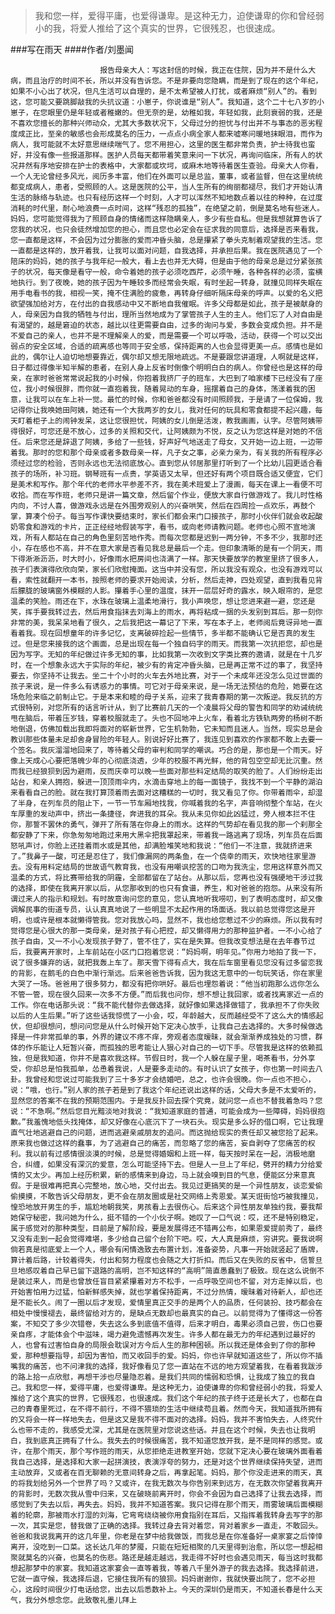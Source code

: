 > 我和您一样，爱得平庸，也爱得谦卑。是这种无力，迫使谦卑的你和曾经弱小的我，将爱人推给了这个真实的世界，它很残忍，也很速成。

###写在雨天
####作者/刘墨闻

						报告母亲大人：写这封信的时候，我正在住院，因为并不是什么大病，而且治疗的时间不长，所以并没有告诉您。不是非要向您隐瞒，而是到了现在的这个年纪，如果不小心出了状况，但凡生活可以自理的，是不太希望被人打扰，或者麻烦“别人”的。看到这，您可能又要跳脚敲我的头抗议道：小崽子，你说谁是“别人”。我知道，这个二十七八岁的小崽子，在您眼里仍是年轻或者稚嫩的。但无奈的是，幼稚如我，年轻如我，此刻衰弱的我，还是不喜欢您擅长的那种兴师动众，尤其大多数状况下，父母过分的担忧与付出并不与事态的恶劣程度成正比，至亲的敏感也会形成莫名的压力，一点点小病全家人都来嘘寒问暖地抹眼泪，而作为病人，我可能就不太好意思继续喘气了。您不用担心，这里的医生都非常负责，护士待我也蛮好，并没有像一些报道那样。医护人员每天都带着笑意来问一下状况，再询问临床，所有人的状况井然有序地安排在护士的表格中，大家都或坎坷，或麻木地等待着医生查验。母亲大人你看，一个人无论曾经多风光，阅历多丰富，他们在外面可以是总监，董事，或者监督，但在这里统统都变成病人，患者，受照顾的人。这是医院的公平，当人生所有的绚丽都褪尽，我们才开始认清生活的脉络与轨迹。也只有经历这样一个时刻，人才可以浑然不知地数点着以往的种种，在过度消耗的时代里，耐心地浪费一点时间，这样“残忍的孤独”，在绝望之前，倒是莫名地有些迷人。妈妈，您可能觉得我为了照顾自身的情绪而这样隐瞒亲人，多少有些自私。但是我想就算告诉了您我的状况，也只会徒然增加您的担心，而且您也必定会在征求我的同意后，选择是否来看我，您一直都是这样，不会因为过分膨胀的爱而冲昏头脑，总是攥紧了拳头克制着观望我的生活。您一直都是这样的，放开着我，让我可以面对问题，自我选择，并承担后果。我在医院遇见了一个陪床的妈妈，她的孩子与我年纪一般大，看上去也并无大碍，但是由于他的母亲总是过分紧张孩子的状况，每天像是看守一般，命令着她的孩子必须吃西芹，必须午睡，各种各样的必须，蛮横地执行。到了夜晚，她的孩子因为午睡较多而经常会失眠，有时坐起一转身，就撞见同样失眠在用手电看书的我，相视一笑，掩不住满脸的疲惫，再转身仔细听隔床母亲的呼声。以爱的名义把欲望强加给对方，在付出的自我感动中又不断地自我催眠。许多父母都是如此，孩子是被献身的人，母亲因为自我的牺牲与付出，理所当然地成为了掌管孩子人生的主人。他们忘了人对自由是有渴望的，越是窘迫的状态，越比以往更需要自由，过多的询问与爱，多数会变成负担。并不是不爱自己的亲人，也并不是不理解亲人的爱，而是需要一个可以呼吸，活动，获得一个可以交出弱点的安全区域，合适的疏离感也等同于安全感，保持距离的人也会显得更美一点。感情也是如此的，偶尔让人迫切地想要靠近，偶尔却又想无限地疏远。不是要跟您讲道理，人啊就是这样，日子都过得像半知半解的患者，在别人身上反省时倒像个明明白白的病人。你曾经也是这样的母亲，在家时爸爸常常说起我的小时候，你抱着我挤厂子的班车，大巴到了咱家楼下已经没有了座位，我小时候很胖，而你就一直抱着我，随着晃动的车身，摇摆着自己的身体，荡漾着我的困意，让我可以在车上补一觉。最忙的时候，你和爸爸都没有时间照顾我，于是请了一位保姆，我记得你让我唤她田阿姨，她还有一个大我两岁的女儿，我对任何的玩具和零食都提不起兴趣，每天盯着柜子上的闹钟发呆，这让您很担忧，阿姨的女儿倒是活泼，教我画画，认字。尽管阿姨带得很好，可您还是不放心，过多的关照和交代，让阿姨颇为不悦，反之认为您这样是对她的不信任。后来您还是辞退了阿姨，多给了一些钱，好声好气地送走了母女，又开始一边上班，一边带着我。那时的您和那个母亲或者多数母亲一样，凡子女之事，必亲力亲为，有关我的所有程序必须经过您的检验，否则永远也无法彻底放心。直到您从邻居那里打听到了一个比幼儿园更适合看孩子的场所，补习班。钢琴班有一点贵，学英语又太早，但还好有两个项目既合适又便宜，它们是美术和写作。那个年代的老师水平参差不齐，我在美术班爱上了漫画，每天在课上一看便不可收拾。而在写作班，老师只是讲一篇文章，然后留个作业，便放大家自行做游戏了。我儿时性格内向，不讨人喜，做游戏永远是在外围旁观别人的兴奋哄笑，然后在四周捡一点欢乐，再鼓个掌，算凑个份子。每当写作课快要结束时，家长们都会来门口接孩子，那时小伙伴们就会收起酸奶零食和游戏的卡片，正正经经地假装写字，看书，或向老师请教问题。老师也心照不宣地演戏，所有人都站在自己的角色里刻苦地作秀。而每次您都是迟到一两分钟，不多不少，我那时还小，存在感也不高，并不在意大家是否看见我总是最后一个走。但印象清晰的是有一个阴天，雨下得淅淅沥沥，时大时小，好像雨水把房间也浇满了一样。那天快要放学的教室里挤了很多人，孩子们表演得欣欣向荣，家长们欣慰掩面。这当中并没有您，所以我没有观众，也没有游戏可以看，索性就翻开一本书，按照老师的要求开始阅读，分析，然后走神，四处观望，直到我看见背后朦胧的玻璃窗外模糊的人影。攥着手心里的温度，抹开一层层好奇的露水，映入眼帘的，是您温柔的笑脸。雨还在下，水珠在玻璃上温柔地滑行，我小声唤您，想让您进来避一避，您还是笑，挥手要我转过去，然后用食指抹去刘海上的雨水，再将粘成一捆的头发别到耳后。那一刻你非常的美，我呆呆地看了很久，之后我把这一幕记了下来，写在本子上，老师阅后竟讶异地一直看着我。现在回想童年的许多记忆，支离破碎捡起一些情节，多半都不能确认它是否真的发生过。但是您来接我的这个画面，总是出现在每一个独自码字的雨天。而我第一次抗拒您，却也是因为写字。无知的年纪做过许多无知的事，比如我第一次收到文字类比赛的邀请，就是在十几岁时，在一个想象永远大于实际的年纪，被少有的肯定冲昏头脑，已是再正常不过的事了，我坚持要去，你坚持不让我去。坐二十个小时的火车去外地比赛，对于一个未成年还没怎么见过世面的孩子来说，是一件多么有诱惑力的事情。可它对于母亲来说，是一场无法预估的危险，她要在这场危险来临之前制止它。于是本来和睦的母子关系，迎来了我青春期的第一次叛逆。我反抗的方式很特别，对您所有的话言听计从，到了比赛前几天的一个凌晨将父母的警告和同学的劝诫统统甩在脑后，带着压岁钱，穿着校服就走了。头也不回地冲上火车，看着北方铁轨两旁的杨树不断地倒退，仿佛加载出我即将面对的崭新世界，它生机勃勃，它未知而且迷人。当然，现实总是会教训那些体量未足却舍身冒险的年轻人。别说好好比赛了，我连见到喜欢的作家都不敢上去要一个签名。我灰溜溜地回来了，等待着父母的审判和同学的嘲讽。巧合的是，那也是一个雨天。好像上天成心心要把落魄少年的心彻底浇透，少年的校服不再光鲜，他的背包空空却无比沉重。然而我已经狼狈到因为避雨，反而庆幸可以晚一些面对那些料定结局的取笑的脸了。人们纷纷走出站台，和亲人拥抱，躲进一顶顶雨伞内，水滴击穿地上的每一面镜子，我找不到一个平静的湖泊来看看自己的脸。就在我打算顶着雨去面对这糟糕的一切时，我又看见了你。你带着雨伞，却湿了半身，在列车员的阻止下，一节一节车厢地找我，你喊着我的名字，声音响彻整个车站，在火车厚重的发动声中，挤出一条捷径，奔进我的耳朵。我从未见你如此凶猛过，旁人根本拦不住你，那誓不罢休的勇气，弹开了所有落在你身上的雨水。这样的气势却在看见我的那一个刹那全都安静了下来，你急匆匆地跑过来用大黑伞把我罩起来，带着我一路逃离了现场，列车员在后面怒吼声讨，你脸上还挂着雨水或是其他，却满脸堆笑地和我说：“他们一不注意，我就挤进来了。”我鼻子一酸，可还是忍住了，我们像漏网的两条鱼，在一个侥幸的雨天，欢快地往家里游去。没有用料定结局的世故语气教育我，也没有用嘲讽挖苦的口吻为我洗尘，您用这样意外而又温柔的方式，将比赛带给我的阴霾，全部都留在了站台。从那以后，您再也没有强硬地干涉过我的选择，即使在我离开家以后，从您那收到的也只有食谱，养生，和对爸爸的抱怨。从来没有所谓过来人的指示和规划。有时故意询问您的意见，您认真地听我唠叨，到了表明态度时，却又像调解民事的街道专员，认认真真地说了一些明显不太起作用的场面话。我以前总觉得您这是开明，也或许是根本就懒得管我。您对我放心吗，显然不，我也给您惹过不少的麻烦。所以我有时觉得您是心很大的那一类母亲，是对孩子有心把控，却又懒得用力的那种监护者。一不小心给了孩子自由，又一不小心发现孩子野了，管不住了，实在是失算。但我改变想法是在去年春节过后，我要离开家时，上车前站在小区门口抱着您说：“妈妈啊，明年见。”你用力地拍了我一下，说了很多嫌弃的话，就把我轰上车了。那天雪下得有点大，我在后车窗里看见您没有过多留恋我的背影，在鹅毛的白色中渐行渐远。后来爸爸告诉我，因为我这无意中的一句玩笑话，你在家里大哭了一场。爸爸用了很多努力，都没有把你哄好。最后也埋怨着说：“他当初跑那么远你怎么不管一管，现在很久回来一次多不方便。”而后我也问你，想不想让我回家，或者找离家近一点的工作。你在电话那头说：“我不能代替你去做选择，就好像如果选择做错了，我承担不了你失败以后的人生后果。”听了这些话我惊慌了一小会，哎，年龄越大，反而越经受不了这么大的情感起伏，但却很想问，想问问您是从什么时候开始下定决心放手，让我自己去选择的。大多时候做选择是一件非常孤单的事，外界的建议不疼不痒，旁观者态度暧昧，就会渐渐养成独处的习惯，群体的作乐能让人短暂兴奋，而孤独的思考能让人狠心对自己的一切下手。尽管我是这样的依赖孤独，但是我知道，你并不是喜欢我这样。节假日时，我一个人躲在屋子里，喝茶看书，分外享受，你却总是怕我孤单，怂恿着我说，人是要多走动的。有时认识了女孩子，你也第一时间去八卦。我曾经和您说过可能我到了三十多岁才会结婚吧，总之，也许会很晚。你一点也不担心，说：“哦，也行。”别人家的孩子若是到了我这个年纪还说出这样的话，父母大多是不太爱听的，显然您的答案不在我的预期范围内。于是我反扑回去探个究竟，就问您一点也不替我着急吗？您说：“不急啊。”然后您目光黯淡地对我说：“我知道家庭的普通，可能会成为一些障碍，妈妈很抱歉。”我羞愧地低头找掩体，却又好像在心底沉下了一块石头。现实是多么好的借口啊，它让我理直气壮地逃避自己的问题，进而逃避亲戚朋友的追问。而这抛给现实的责任却又被您拾了起来。原来我也做过这样的蠢事，为了逃避自己的痛苦，而忽略了您的痛苦，妄自剥夺了您痛苦的权利。我以前有过感情很淡漠的时候，总是觉得婚姻和上班一样，每天按时呆在一起，消极地磨合，纠缠，如果没有深沉的爱意，怎么可能坚持下去。但是人一旦上了年纪，劈开的精力分给爱情的又太少。再加上经历积累，新的感情来到身边，马上就会嗅到目的气息，便能区分来意真假。于是很难再把真心完整地，放心地，交付出去。我见过更搞笑的是一个异性朋友，谈恋爱偷偷摸摸，不敢告诉父母朋友，更不会在朋友圈或是社交网络上秀恩爱。某天诳街恰巧被我撞见，惶恐地放开男生的手，尴尬地朝我笑，男孩看上去很伤心。后来这个异性朋友单独约我，要我帮她保守秘密，我问她为什么，挺不错的一个小伙子啊。她叹了一口气说：哎，还不是特别稳定，属于感觉对的那种类型，目前是了解阶段，要是发展得还不错再公布，如果恩爱提前秀了，最终又没有走到一起会觉得难堪，多少给自己留个台阶下吧。哎，大人真是麻烦，穷讲究。要我说啊倘若真是彻底爱上一个人，哪会有闲情逸致去布置计划，准备姿势，凡事一开始就竖起了盾牌，算计着后路，计较着得失，付出和努力程度也会随之大打折扣。而后又在失败的反省中，信誓旦旦地感叹着自己早已留下退路的高明，岂不知这样的“高明”简直愚蠢到了极致。现在这么说倒不是装过来人，而是也曾放任盲目紧紧攥着对方不松手，一点呼吸空间也不留，对方走掉以后，也开始害怕用力过猛，怕新鲜感失掉，就也学着保持距离，不过分热情，暧昧着对待新人，却也还是不能长久。闹了一圈以后才发现，爱情里真正交手的是两个人的品质，任何装扮、技巧都会在相处中慢慢褪去，最终留给对方的，是缺点无数却也最真实的自己。以前觉得为了懂得这一份答案，不知交了多少次错卷，失去这么多到底值不值得，后来才明白，毒果必须自己尝，伤口也要亲自疼，才能体会个中滋味，竭力避免遗憾再次发生。许多人都在最无力的年纪遇到过最好的人，也曾有过害怕自身的局限会耽误对方今后人生的那种困顿。所以我还是体会到了你的那种爱，那种想要指导，却因为害怕，而又收回手的爱。妈妈，你也许早就知道这些了，所以你不插嘴我的痛苦，也不问津我的选择，我好像看见了您一直站在不远的地方观望着我，在看着我跋涉的路上拾一点欣慰，再想干涉也尽量隐忍着。是我们共同的懦弱和恐惧，让我成了独立的我自己。我和您一样，爱得平庸，也爱得谦卑。是这种无力，迫使谦卑的你和曾经弱小的我，将爱人推给了这个真实的世界，它很残忍，也很速成。我们这个年纪的孩子终于还是长大了，也都在自己的青春里死过，在不得不前行，不得不猥琐的生活中继续苟且着。然而今天，我知道我所拥有的又将会一样一样地失去，但是这又是我不得不面对的选择。妈妈，我并不害怕失去，人终究什么也带不走的，我感受尤深，尤其是在医院里对您说这些话。并且在这个时候，失去也让我明白，我到底真正拥有了什么。我失去的时候很痛苦，我不知道您放开我，是不是同样的感觉。或许，在那个雨天，那个写作班的雨天，从您拒绝走进教室开始，您就下定决心要在玻璃外面看着我自己选择，是选择和大家一起拼演技，表演浮夸的努力，还是对这个世界继续保持失望，进而主动放弃，又或者在百无聊赖的无意间转身之后，再拿起笔。妈妈，那个你没走进来的雨天，真的将我划给另外一个世界了吗？又或许，在我无数次与你告别来到远方，在无数次你望着我离开的背影时，无数次我从雪中归来，又在破晓前离开时，你会不会因为自己选择了让我去选择，而感觉到了失去以后，再失去。妈妈，我并不知道答案。我只记得在那个雨天，雨雾玻璃后面模糊着的轮廓，那被雨水打湿的刘海，它弯弯绕绕被你用食指别在耳后，又指挥着我转身去写字的那一次，其实是您，替我做了正确的选择。我转过身去背对着您，背对着家乡一直走，不敢回头。爸爸和我说我离开的这几年里，你老是在梦中给我做饭，而我总是在你准备好一桌家宴之后悻悻离开，没吃到一口菜。这长达几年的梦魇，只能在短短相聚的几天里得到治愈，所以您一想起相聚就莫名的兴奋，也莫名的伤悲。路还是越走越远，我走得不好时也会遇见雨天，每当这时我都想起那梦中的家宴。我知道这家宴会一直等着我，等着八千里外游子的我去选择。我选择前进，它就一直守候，我选择后退，它接住我所有的狼狈。妈妈谢谢你，我就快要出院了，您不必担心，这段时间很少打电话给您，出去以后悉数补上。今天的深圳仍是雨天，不知道长春是什么天气，我分外想念您。此致敬礼墨儿拜上			  		